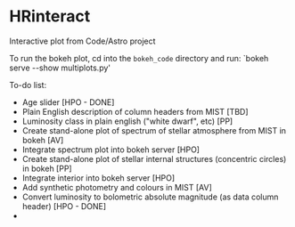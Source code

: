 # HRinteract
Interactive plot from Code/Astro project

To run the bokeh plot, cd into the `bokeh_code` directory and run: `bokeh serve --show multiplots.py'


To-do list:
- Age slider [HPO - DONE]
- Plain English description of column headers from MIST [TBD]
- Luminosity class in plain english ("white dwarf", etc) [PP]
- Create stand-alone plot of spectrum of stellar atmosphere from MIST in bokeh [AV]
- Integrate spectrum plot into bokeh server [HPO]
- Create stand-alone plot of stellar internal structures (concentric circles) in bokeh [PP]
- Integrate interior into bokeh server [HPO]
- Add synthetic photometry and colours in MIST [AV]
- Convert luminosity to bolometric absolute magnitude (as data column header) [HPO - DONE]
- 
